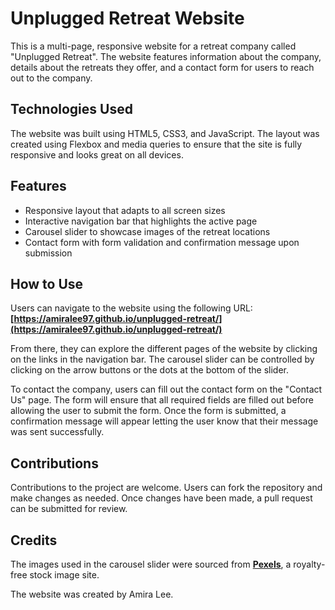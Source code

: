 # **Unplugged Retreat Website**

This is a multi-page, responsive website for a retreat company called "Unplugged Retreat". The website features information about the company, details about the retreats they offer, and a contact form for users to reach out to the company.

## **Technologies Used**

The website was built using HTML5, CSS3, and JavaScript. The layout was created using Flexbox and media queries to ensure that the site is fully responsive and looks great on all devices.

## **Features**

- Responsive layout that adapts to all screen sizes
- Interactive navigation bar that highlights the active page
- Carousel slider to showcase images of the retreat locations
- Contact form with form validation and confirmation message upon submission

## **How to Use**

Users can navigate to the website using the following URL: **[https://amiralee97.github.io/unplugged-retreat/](https://amiralee97.github.io/unplugged-retreat/)**

From there, they can explore the different pages of the website by clicking on the links in the navigation bar. The carousel slider can be controlled by clicking on the arrow buttons or the dots at the bottom of the slider.

To contact the company, users can fill out the contact form on the "Contact Us" page. The form will ensure that all required fields are filled out before allowing the user to submit the form. Once the form is submitted, a confirmation message will appear letting the user know that their message was sent successfully.

## **Contributions**

Contributions to the project are welcome. Users can fork the repository and make changes as needed. Once changes have been made, a pull request can be submitted for review.

## **Credits**

The images used in the carousel slider were sourced from **[Pexels](https://www.pexels.com/)**, a royalty-free stock image site.

The website was created by Amira Lee.
